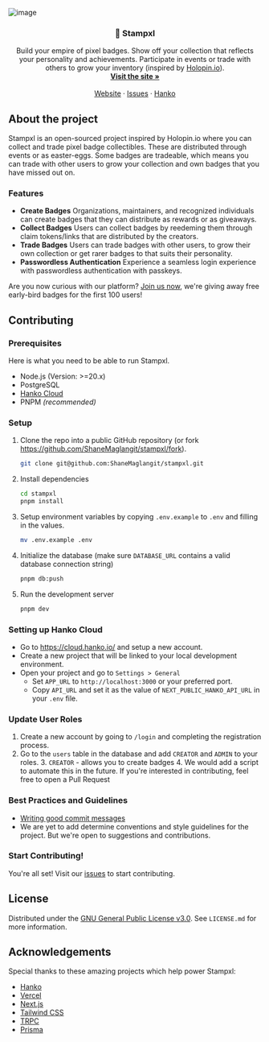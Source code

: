 ![image](https://github.com/ShaneMaglangit/stampxl/assets/53674742/ff9abf30-f865-4342-9ddd-452f19a48077)

<h3 align="center">👑 Stampxl</h3>

<p align="center">
 Build your empire of pixel badges. Show off your collection that reflects your personality and achievements. Participate in events or trade with others to grow your inventory (inspired by <a href="https://stampxl.shanemaglangit.com">Holopin.io</a>).
 <br />
 <a href="https://stampxl.shanemaglangit.com"><strong>Visit the site »</strong></a>
 <br />
 <br />
 <a href="https://stampxl.shanemaglangit.com">Website</a>
 ·
 <a href="https://github.com/ShaneMaglangit/stampxl/issues">Issues</a>
 ·
 <a href="https://hanko.io">Hanko</a>
</p>

## About the project

Stampxl is an open-sourced project inspired by Holopin.io where you can collect and trade pixel badge collectibles.
These are distributed through events or as easter-eggs. Some badges are tradeable, which means you can trade with other
users to grow your collection and own badges that you have missed out on.

### Features

- **Create Badges** Organizations, maintainers, and recognized individuals can create badges that they can distribute as
  rewards or as giveaways.
- **Collect Badges** Users can collect badges by reedeming them through claim tokens/links that are distributed by the
  creators.
- **Trade Badges** Users can trade badges with other users, to grow their own collection or get rarer badges to that suits
  their personality.
- **Passwordless Authentication** Experience a seamless login experience with passwordless authentication with passkeys.

Are you now curious with our platform? [Join us now](https://stampxl.shanemaglangit.com/), we're giving away free
early-bird badges for the first 100 users!

## Contributing

### Prerequisites

Here is what you need to be able to run Stampxl.

- Node.js (Version: >=20.x)
- PostgreSQL
- [Hanko Cloud](https://cloud.hanko.io/)
- PNPM _(recommended)_

### Setup

1. Clone the repo into a public GitHub repository (or fork https://github.com/ShaneMaglangit/stampxl/fork).

   ```sh
   git clone git@github.com:ShaneMaglangit/stampxl.git
   ```

2. Install dependencies

    ```sh
    cd stampxl
    pnpm install
    ```

3. Setup environment variables by copying `.env.example` to `.env` and filling in the values.

    ```sh
    mv .env.example .env
    ```
   
4. Initialize the database (make sure `DATABASE_URL` contains a valid database connection string)

    ```sh
    pnpm db:push
    ```
   
5. Run the development server

    ```sh
    pnpm dev
    ```
   
### Setting up Hanko Cloud

- Go to https://cloud.hanko.io/ and setup a new account.
- Create a new project that will be linked to your local development environment.
- Open your project and go to `Settings > General`
  - Set `APP_URL` to `http://localhost:3000` or your preferred port.
  - Copy `API_URL` and set it as the value of `NEXT_PUBLIC_HANKO_API_URL` in your `.env` file.
   
### Update User Roles

1. Create a new account by going to `/login` and completing the registration process.
2. Go to the `users` table in the database and add `CREATOR` and `ADMIN` to your roles.
   3. `CREATOR` - allows you to create badges
   4. We would add a script to automate this in the future. If you're interested in contributing, feel free to open a Pull Request

### Best Practices and Guidelines

- [Writing good commit messages](https://cbea.ms/git-commit/)
- We are yet to add determine conventions and style guidelines for the project. But we're open to suggestions and contributions.

### Start Contributing!

You're all set! Visit our [issues](https://github.com/ShaneMaglangit/stampxl/issues) to start contributing.

## License

Distributed under the [GNU General Public License v3.0](https://github.com/ShaneMaglangit/stampxl/blob/main/LICENSE.md). See `LICENSE.md` for more information.

## Acknowledgements

Special thanks to these amazing projects which help power Stampxl:

- [Hanko](https://hanko.io/)
- [Vercel](https://vercel.com/)
- [Next.js](https://nextjs.org/)
- [Tailwind CSS](https://tailwindcss.com/)
- [TRPC](https://trpc.io/)
- [Prisma](https://prisma.io/)
